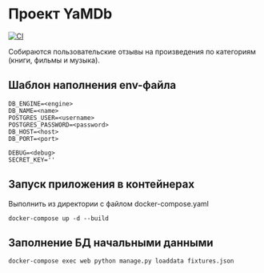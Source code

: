 # Проект YaMDb

[![CI](https://github.com/BU-Marina/yamdb_final/actions/workflows/yamdb_workflow.yml/badge.svg?branch=master)](https://github.com/BU-Marina/yamdb_final/actions/workflows/yamdb_workflow.yml)

Собираются пользовательские отзывы на произведения по категориям (книги, фильмы и музыка).

## Шаблон наполнения env-файла

    DB_ENGINE=<engine>
    DB_NAME=<name>
    POSTGRES_USER=<username>
    POSTGRES_PASSWORD=<password>
    DB_HOST=<host>
    DB_PORT=<port>

    DEBUG=<debug>
    SECRET_KEY=''

## Запуск приложения в контейнерах

Выполнить из директории с файлом docker-compose.yaml

```
docker-compose up -d --build
```

## Заполнение БД начальными данными

```
docker-compose exec web python manage.py loaddata fixtures.json
```

